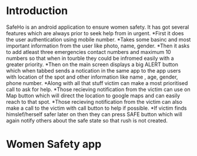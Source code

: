 # Introduction
SafeHo is an android application to ensure women safety. It has got several features which are always prior to seek help from in urgent.
*First it does the user authentication using mobile number.
*Takes some basinc and most important information from the user like photo, name, gender.
*Then it asks to add atleast three emergencies contact numbers and maximum 10 numbers so that when in tourble they could be infromed easily with a greater priority.
*Then on the main screen displays a big ALERT button which when tabbed sends a notication in the same app to the app users with location of the spot and other information like name , age, gender, phone number.
*Along with all that stuff victim can make a most prioritised call to ask for help.
*Those recieving notification from the victim can use on Map button which will direct the location to google maps and can easily reach to that spot.
*Those recieving notification from the victim can also make a call to the victim with call button to help if possible.
*If victim finds himslef/herself safer later on then they can press SAFE button which will again notify others about the safe state so that rush is not created.
# Women Safety app

